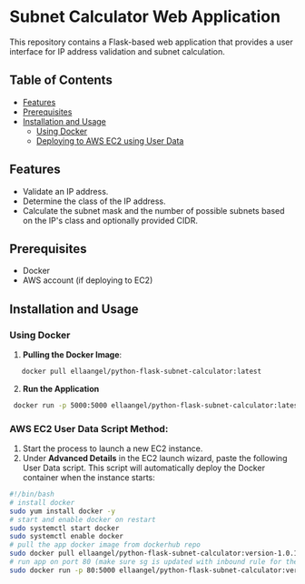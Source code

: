 # Subnet Calculator Web Application

This repository contains a Flask-based web application that provides a user interface for IP address validation and subnet calculation.

## Table of Contents

- [Features](#features)
- [Prerequisites](#prerequisites)
- [Installation and Usage](#installation-and-usage)
  * [Using Docker](#using-docker)
  * [Deploying to AWS EC2 using User Data](#deploying-to-aws-ec2-using-user-data)

## Features

- Validate an IP address.
- Determine the class of the IP address.
- Calculate the subnet mask and the number of possible subnets based on the IP's class and optionally provided CIDR.

## Prerequisites

- Docker
- AWS account (if deploying to EC2)

## Installation and Usage

### Using Docker

1. **Pulling the Docker Image**:

```bash
   docker pull ellaangel/python-flask-subnet-calculator:latest
```
2. **Run the Application**
  ```bash
   docker run -p 5000:5000 ellaangel/python-flask-subnet-calculator:latest
  ``` 
### **AWS EC2 User Data Script Method**:
   1. Start the process to launch a new EC2 instance.
   2. Under **Advanced Details** in the EC2 launch wizard, paste the following User Data script. This script will automatically deploy the Docker container when the instance starts:

```bash
#!/bin/bash
# install docker
sudo yum install docker -y
# start and enable docker on restart
sudo systemctl start docker
sudo systemctl enable docker
# pull the app docker image from dockerhub repo
sudo docker pull ellaangel/python-flask-subnet-calculator:version-1.0.1
# run app on port 80 (make sure sg is updated with inbound rule for the ec2 instance)
sudo docker run -p 80:5000 ellaangel/python-flask-subnet-calculator:version-1.0.1
```
